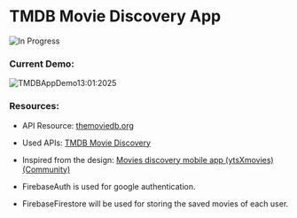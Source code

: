 # TMDB Movie Discovery App
![In Progress](https://img.shields.io/badge/Project-In%20Progress-yellow?style=for-the-badge)

### Current Demo:

![TMDBAppDemo13:01:2025](https://github.com/user-attachments/assets/571da661-8dcb-419e-8762-4558411ca99e)


### Resources:
* API Resource:  [themoviedb.org](https://developer.themoviedb.org/reference/intro/getting-started)

* Used APIs: [TMDB Movie Discovery](https://speeding-astronaut-900111.postman.co/workspace/New-Team-Workspace~e1e6b8a3-6b53-400d-be3c-78370d2d39f9/request/26656194-c7a5dd97-a4a9-4853-8243-7b424d5c532f?action=share&creator=26656194&ctx=documentation)

* Inspired from the design:  [Movies discovery mobile app (ytsXmovies) (Community)](https://www.figma.com/design/Lpx27TcthaJlnmf4PL0gK5/Movies-discovery-mobile-app-(ytsXmovies)-(Community)?node-id=0-1&p=f&t=bP9ug2Wh0AZ3RQjo-0)

* FirebaseAuth is used for google authentication.
  
* FirebaseFirestore will be used for storing the saved movies of each user.
